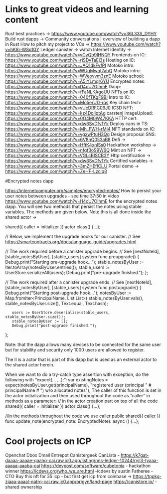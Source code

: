 # Links to great videos and learning content

Rust best practices -> https://www.youtube.com/watch?v=36L33S_DYHY 
Build rust dapps -> Community conversations | overview of building a dapp in Rust 
How to pitch my project to VCs -> https://www.youtube.com/watch?v=hK8r-W8p1GY 
Ledger canister -> watch
Internet Identity -> https://www.youtube.com/watch?v=vCyQb9IHNQY 
Frontends on IC: https://www.youtube.com/watch?v=rjSDvTaEj3s 
Hosting on IC: https://www.youtube.com/watch?v=JAQ1dkFvfPI
Motoko intro: https://www.youtube.com/watch?v=WUqMwqt7abQ 
Motoko intro: https://www.youtube.com/watch?v=WVeovvm3znE 
Motoko school: https://www.youtube.com/watch?v=A5IYLmqr6YU 
Encrypted notes: https://www.youtube.com/watch?v=I14cU7OlhmE 
Dapp: https://www.youtube.com/watch?v=fFaNLKAgoUU 
NFTs on IC: https://www.youtube.com/watch?v=040fTKgF9BI 
Intro to IC: https://www.youtube.com/watch?v=Mo5erUD-rqs 
Key chain tech: https://www.youtube.com/watch?v=vUcDRFC09J0 
IC3D NFT: https://www.youtube.com/watch?v=kz4DoIiptAg 
carstenj imageUpload: https://www.youtube.com/watch?v=0O4M0W47KKA 
HTTP cert: https://www.youtube.com/watch?v=dw6SvDfv1Yk 
Deploy cans in TS: https://www.youtube.com/watch?v=Mh_FWH-rMI4 
NFT standards on IC: https://www.youtube.com/watch?v=vgxwPtuH3Qg 
Design proposal SNS: https://www.youtube.com/watch?v=6V8nQ053aB8 
Defi -> https://www.youtube.com/watch?v=HftK4xnlSs0 
Hackathon workshop -> https://www.youtube.com/watch?v=nfgf3oS9W6Q 
Mint an NFT -> https://www.youtube.com/watch?v=VGLcBISCB3Y 
Http certification -> https://www.youtube.com/watch?v=dw6SvDfv1Yk 
Certified variables -> https://www.youtube.com/watch?v=3mZHEfICi_U 
Portal demo -> https://www.youtube.com/watch?v=ZeHF-Lzciq8 

#Encrypted notes dapp

https://internetcomputer.org/samples/encrypted-notes/ 
How to persist your user notes between upgrades - see time 37:30 in video https://www.youtube.com/watch?v=I14cU7OlhmE for the encrypted notes dapp. You will see two methods that persist the notes using stable variables. The methods are given below. Note this is all done inside the shared actor ->

 shared({ caller = initializer }) actor class() {...};


  // Below, we implement the upgrade hooks for our canister.
   // See https://smartcontracts.org/docs/language-guide/upgrades.html


   // The work required before a canister upgrade begins.
   // See [nextNoteId], [stable_notesByUser], [stable_users]
   system func preupgrade() {
       Debug.print("Starting pre-upgrade hook...");
       stable_notesByUser := Iter.toArray(notesByUser.entries());
       stable_users := UserStore.serializeAll(users);
       Debug.print("pre-upgrade finished.");
   };


   // The work required after a canister upgrade ends.
   // See [nextNoteId], [stable_notesByUser], [stable_users]
   system func postupgrade() {
       Debug.print("Starting post-upgrade hook...");
       notesByUser := Map.fromIter<PrincipalName, List.List<EncryptedNote>>(
           stable_notesByUser.vals(), stable_notesByUser.size(), Text.equal, Text.hash);


       users := UserStore.deserialize(stable_users, stable_notesByUser.size());
       stable_notesByUser := [];
       Debug.print("post-upgrade finished.");
   };


Note: that the dapp allows many devices to be connected for the same user but for stability and security only 1000 users are allowed to register.

The II is a actor that is part of this dapp but is used as an external actor to the shared actor herein.

When we want to do a try-catch type assertion with exception, do the following with “expect(... , .);”:
       var existingNotes = expect(notesByUser.get(principalName),
           "registered user (principal " # principalName # ") w/o allocated notes");
The caller of this function is set in the actor initialization and then used throughout the code as “caller” in methods as a parameter:
// in the actor creation part on top of all the code
shared({ caller = initializer }) actor class() {...};


//in the methods throughout the code we use caller
public shared({ caller }) func update_note(encrypted_note: EncryptedNote): async () {...};

# Cool projects on ICP

Openchat
Dbox
Dmail
Entrepot
Canistergeek
CanLista - https://k7gat-daaaa-aaaae-qaahq-cai.raw.ic0.app/listing/nns-ledger-10244/ryjl3-tyaaa-aaaaa-aaaba-cai 
https://devpost.com/software/cubetopia - hackathon winner
https://icdevs.org/who_we_are.html -icdevs by austin Fatheree - CTO
Buy this nft for 35 icp - but first get icp from coinbase -> https://tppkg-ziaaa-aaaal-qatrq-cai.raw.ic0.app/origyn/land-page
https://canistore.io/ - shared ownership













